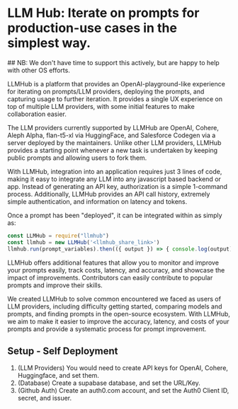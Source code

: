 # LLM Hub: Iterate on prompts for production-use cases in the simplest way.

## NB: We don't have time to support this actively, but are happy to help with other OS efforts.

LLMHub is a platform that provides an OpenAI-playground-like experience for iterating on prompts/LLM providers, deploying the prompts, and capturing usage to further iteration. It provides a single UX experience on top of multiple LLM providers, with some initial features to make collaboration easier.

The LLM providers currently supported by LLMHub are OpenAI, Cohere, Aleph Alpha, flan-t5-xl via HuggingFace, and Salesforce Codegen via a server deployed by the maintainers. Unlike other LLM providers, LLMHub provides a starting point whenever a new task is undertaken by keeping public prompts and allowing users to fork them.

With LLMHub, integration into an application requires just 3 lines of code, making it easy to integrate any LLM into any javascript based backend or app. Instead of generating an API key, authorization is a simple 1-command process. Additionally, LLMHub provides an API call history, extremely simple authentication, and information on latency and tokens.

Once a prompt has been "deployed", it can be integrated within as simply as:
```js
const LLMHub = require("llmhub")
const llmhub = new LLMHub('<llmhub_share_link>')
llmhub.run(prompt_variables).then(({ output }) => { console.log(output) });
```

LLMHub offers additional features that allow you to monitor and improve your prompts easily, track costs, latency, and accuracy, and showcase the impact of improvements. Contributors can easily contribute to popular prompts and improve their skills.

We created LLMHub to solve common encountered we faced as users of LLM providers, including difficulty getting started, comparing models and prompts, and finding prompts in the open-source ecosystem. With LLMHub, we aim to make it easier to improve the accuracy, latency, and costs of your prompts and provide a systematic process for prompt improvement.

## Setup - Self Deployment

1. (LLM Providers) You would need to create API keys for OpenAI, Cohere, Huggingface, and set them.
2. (Database) Create a supabase database, and set the URL/Key.
3. (Github Auth) Create an auth0.com account, and set the Auth0 Client ID, secret, and issuer.
